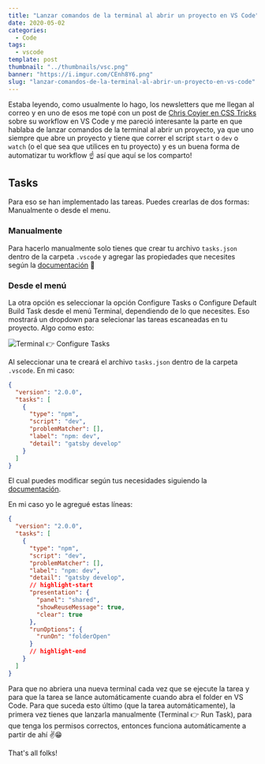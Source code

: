 ```yaml
---
title: "Lanzar comandos de la terminal al abrir un proyecto en VS Code"
date: 2020-05-02
categories:
  - Code
tags:
  - vscode
template: post
thumbnail: "../thumbnails/vsc.png"
banner: "https://i.imgur.com/CEnh8Y6.png"
slug: "lanzar-comandos-de-la-terminal-al-abrir-un-proyecto-en-vs-code"
---
```


Estaba leyendo, como usualmente lo hago, los newsletters que me llegan al correo y en uno de esos me topé con un post de [Chris Coyier en CSS Tricks](https://css-tricks.com/some-little-improvements-to-my-vs-code-workflow-workspaces-icons-tasks/) sobre su workflow en VS Code y me pareció interesante la parte en que hablaba de lanzar comandos de la terminal al abrir un proyecto, ya que uno siempre que abre un proyecto y tiene que correr el script `start` o `dev` o `watch` (o el que sea que utilices en tu proyecto) y es un buena forma de automatizar tu workflow ☝️ así que aquí se los comparto!

## Tasks

Para eso se han implementado las tareas. Puedes crearlas de dos formas: Manualmente o desde el menu.

### Manualmente

Para hacerlo manualmente solo tienes que crear tu archivo `tasks.json` dentro de la carpeta `.vscode` y agregar las propiedades que necesites según la [documentación](https://code.visualstudio.com/docs/editor/tasks) 👀

### Desde el menú

La otra opción es seleccionar la opción Configure Tasks o Configure Default Build Task desde el menú Terminal, dependiendo de lo que necesites. Eso mostrará un dropdown para selecionar las tareas escaneadas en tu proyecto. Algo como esto:

![Terminal 👉 Configure Tasks](https://i.imgur.com/fRzPqKE.png)

Al seleccionar una te creará el archivo `tasks.json` dentro de la carpeta `.vscode`. En mi caso:

```json
{
  "version": "2.0.0",
  "tasks": [
    {
      "type": "npm",
      "script": "dev",
      "problemMatcher": [],
      "label": "npm: dev",
      "detail": "gatsby develop"
    }
  ]
}
```

El cual puedes modificar según tus necesidades siguiendo la [documentación](https://code.visualstudio.com/docs/editor/tasks).

En mi caso yo le agregué estas líneas:

```json
{
  "version": "2.0.0",
  "tasks": [
    {
      "type": "npm",
      "script": "dev",
      "problemMatcher": [],
      "label": "npm: dev",
      "detail": "gatsby develop",
      // highlight-start
      "presentation": {
        "panel": "shared",
        "showReuseMessage": true,
        "clear": true
      },
      "runOptions": {
        "runOn": "folderOpen"
      }
      // highlight-end
    }
  ]
}
```

Para que no abriera una nueva terminal cada vez que se ejecute la tarea y para que la tarea se lance automáticamente cuando abra el folder en VS Code. Para que suceda esto último (que la tarea automáticamente), la primera vez tienes que lanzarla manualmente (Terminal 👉 Run Task), para que tenga los permisos correctos, entonces funciona automáticamente a partir de ahí ✌️😁

That's all folks!

